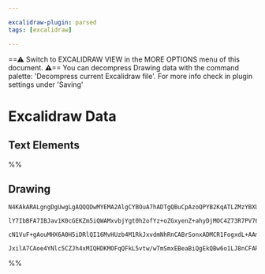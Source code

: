```yaml
---

excalidraw-plugin: parsed
tags: [excalidraw]

---
```

==⚠  Switch to EXCALIDRAW VIEW in the MORE OPTIONS menu of this document. ⚠== You can decompress Drawing data with the command palette: 'Decompress current Excalidraw file'. For more info check in plugin settings under 'Saving'


# Excalidraw Data

## Text Elements
%%
## Drawing
```compressed-json
N4KAkARALgngDgUwgLgAQQQDwMYEMA2AlgCYBOuA7hADTgQBuCpAzoQPYB2KqATLZMzYBXUtiRoIACyhQ4zZAHoFAc0JRJQgEYA6bGwC2CgF7N6hbEcK4OCtptbErHALRY8RMpWdx8Q1TdIEfARcZgRmBShcZQUebQB2bQBWGjoghH0EDihmbgBtAF1+CFw4OABlKKhxVFAwSHUMmogiZWlU+oZCBAoAIVxsAGtlUmEOYgBhNnw2Um4IAGIARgQV

lY7IbBFA7IBJav1K0cGEKZm5iQWAMxvbjYgt0h2ofYz+oZGxyenZ+ahyDjMOC4Z73R7PV76ABihHw+EqMGC80EHjB2yyLwORzYJwA6iR1NwAAzJfibdF7LH/HEIBFIiQokhop4YyEAJWEbQ44VyaCWZIeFMxGQA8sDsGoYNwlkSiQLwayDlDOFAobh9LCpWgkvKhZDldlyoQjDUeHLwOSWZSMgAVLBQACCrS4EmCVygzIhVJBjqebAokhCxG4HCE

cN1VuF+gAouMHX6A0H5iDRlQI16MvHUzb4M1RkJxvdmNhRnCABrSonxADMCR1FogxdL+AAmtwAGw17RLHj1zpGNgGbh1Tr0AhCGokgAcFoAvunFRkOQXiNzmLz0PnCwKRiQjSaQ2H8DvSHvqnBuH3ILviABZNjEBCx3CaYLBtBXAhhE8kM6/NAjpAvTTO+m7KJouAABTtlO1CoDBcEIagSwAJQbJAbIIMoYYgvMpDgVBSTtnBREkcRyFoXOC6GtS

JxilA7CAoe4YNlc5CZJh4xMIQHDKMOFqQFkL5vtw/wTmSmxEBeaBiQgEkQBw6o1LJ8nCFARDcqJpATlRDZ2AAVgg2A5OUilwPej7Pq+CCgZ++Dfg2AwMYwNqDvg/H1A0ubIukxmMehgrMFABg5ogzHHgJLRsEMNncHZDmeS0oSOn5LlueFc7gPOdBXLC4TDrOICzkAA=
```
%%
